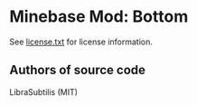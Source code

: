 Minebase Mod: Bottom
====================
See [license.txt](./license.txt) for license information.

Authors of source code
----------------------
LibraSubtilis (MIT)
